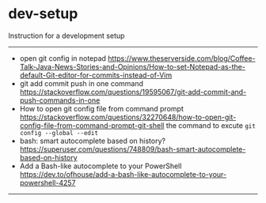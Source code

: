 # dev-setup
Instruction for a development setup

***
- open git config in notepad <https://www.theserverside.com/blog/Coffee-Talk-Java-News-Stories-and-Opinions/How-to-set-Notepad-as-the-default-Git-editor-for-commits-instead-of-Vim>
- git add commit push in one command <https://stackoverflow.com/questions/19595067/git-add-commit-and-push-commands-in-one>
- How to open git config file from command prompt <https://stackoverflow.com/questions/32270648/how-to-open-git-config-file-from-command-prompt-git-shell> the command to excute `git config --global --edit`
- bash: smart autocomplete based on history? <https://superuser.com/questions/748809/bash-smart-autocomplete-based-on-history>
- Add a Bash-like autocomplete to your PowerShell <https://dev.to/ofhouse/add-a-bash-like-autocomplete-to-your-powershell-4257>
***

